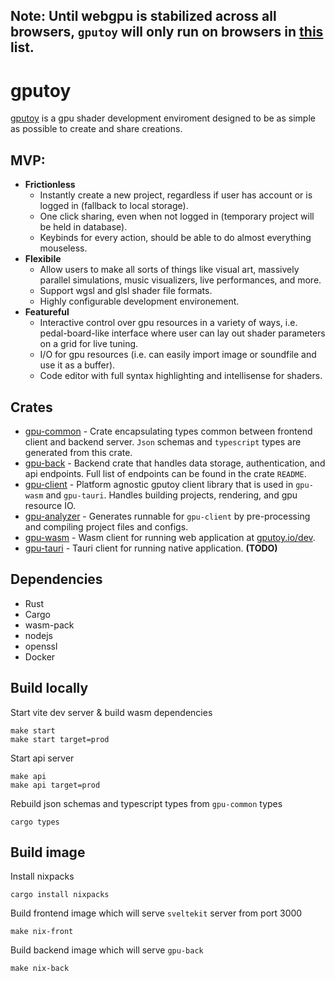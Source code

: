 
## **Note**: Until webgpu is stabilized across all browsers, `gputoy` will only run on browsers in [this](https://caniuse.com/webgpu) list.
# **gputoy**

[gputoy](https://gputoy.io) is a gpu shader development enviroment designed to be as simple as possible to create and share creations. 


## MVP:

 * **Frictionless**
    * Instantly create a new project, regardless if user has account or is logged in (fallback to local storage). 
    * One click sharing, even when not logged in (temporary project will be held in database).
    * Keybinds for every action, should be able to do almost everything mouseless.
  * **Flexibile**
    * Allow users to make all sorts of things like visual art, massively parallel simulations, music visualizers, live performances, and more.
    * Support wgsl and glsl shader file formats.
    * Highly configurable development environement.
  * **Featureful**
    * Interactive control over gpu resources in a variety of ways, i.e. pedal-board-like interface where user can lay out shader parameters on a grid for live tuning. 
    * I/O for gpu resources (i.e. can easily import image or soundfile and use it as a buffer). 
    * Code editor with full syntax highlighting and intellisense for shaders.

## Crates

  * [gpu-common](gpu-common) - Crate encapsulating types common between frontend client and backend server. `Json` schemas and `typescript` types are generated from this crate.
  * [gpu-back](gpu-back) - Backend crate that handles data storage, authentication, and api endpoints. Full list of endpoints can be found in the crate `README`.
  * [gpu-client](gpu-client) - Platform agnostic gputoy client library that is used in `gpu-wasm` and `gpu-tauri`. Handles building projects, rendering, and gpu resource IO.
  * [gpu-analyzer](gpu-analyzer) - Generates runnable for `gpu-client` by pre-processing and compiling project files and configs.
  * [gpu-wasm](gpu-wasm) - Wasm client for running web application at [gputoy.io/dev](https://gputoy.io/dev).
  * [gpu-tauri](gpu-tauri) - Tauri client for running native application. **(TODO)**

## Dependencies

  * Rust
  * Cargo
  * wasm-pack 
  * nodejs
  * openssl
  * Docker

## Build locally

Start vite dev server & build wasm dependencies
```console
make start
make start target=prod
```
Start api server
```console
make api
make api target=prod
```

Rebuild json schemas and typescript types from `gpu-common` types
```console
cargo types
```

## Build image

Install nixpacks
 ```console
cargo install nixpacks
 ```

Build frontend image which will serve `sveltekit` server from port 3000
```console
make nix-front
````

Build backend image which will serve `gpu-back`
```console
make nix-back
```




